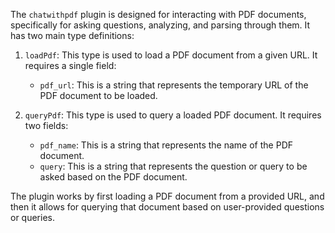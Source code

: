 The `chatwithpdf` plugin is designed for interacting with PDF documents, specifically for asking questions, analyzing, and parsing through them. It has two main type definitions:

1. `loadPdf`: This type is used to load a PDF document from a given URL. It requires a single field:
   - `pdf_url`: This is a string that represents the temporary URL of the PDF document to be loaded.

2. `queryPdf`: This type is used to query a loaded PDF document. It requires two fields:
   - `pdf_name`: This is a string that represents the name of the PDF document.
   - `query`: This is a string that represents the question or query to be asked based on the PDF document.

The plugin works by first loading a PDF document from a provided URL, and then it allows for querying that document based on user-provided questions or queries.
